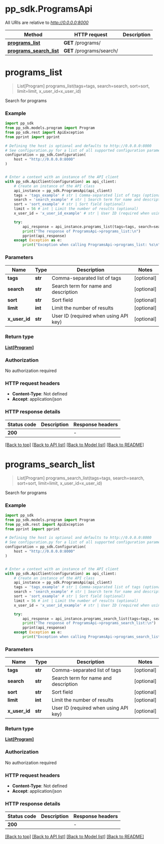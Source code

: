 # pp_sdk.ProgramsApi

All URIs are relative to *http://0.0.0.0:8000*

Method | HTTP request | Description
------------- | ------------- | -------------
[**programs_list**](ProgramsApi.md#programs_list) | **GET** /programs/ | 
[**programs_search_list**](ProgramsApi.md#programs_search_list) | **GET** /programs/search/ | 


# **programs_list**
> List[Program] programs_list(tags=tags, search=search, sort=sort, limit=limit, x_user_id=x_user_id)



Search for programs

### Example


```python
import pp_sdk
from pp_sdk.models.program import Program
from pp_sdk.rest import ApiException
from pprint import pprint

# Defining the host is optional and defaults to http://0.0.0.0:8000
# See configuration.py for a list of all supported configuration parameters.
configuration = pp_sdk.Configuration(
    host = "http://0.0.0.0:8000"
)


# Enter a context with an instance of the API client
with pp_sdk.ApiClient(configuration) as api_client:
    # Create an instance of the API class
    api_instance = pp_sdk.ProgramsApi(api_client)
    tags = 'tags_example' # str | Comma-separated list of tags (optional)
    search = 'search_example' # str | Search term for name and description (optional)
    sort = 'sort_example' # str | Sort field (optional)
    limit = 56 # int | Limit the number of results (optional)
    x_user_id = 'x_user_id_example' # str | User ID (required when using API key) (optional)

    try:
        api_response = api_instance.programs_list(tags=tags, search=search, sort=sort, limit=limit, x_user_id=x_user_id)
        print("The response of ProgramsApi->programs_list:\n")
        pprint(api_response)
    except Exception as e:
        print("Exception when calling ProgramsApi->programs_list: %s\n" % e)
```



### Parameters


Name | Type | Description  | Notes
------------- | ------------- | ------------- | -------------
 **tags** | **str**| Comma-separated list of tags | [optional] 
 **search** | **str**| Search term for name and description | [optional] 
 **sort** | **str**| Sort field | [optional] 
 **limit** | **int**| Limit the number of results | [optional] 
 **x_user_id** | **str**| User ID (required when using API key) | [optional] 

### Return type

[**List[Program]**](Program.md)

### Authorization

No authorization required

### HTTP request headers

 - **Content-Type**: Not defined
 - **Accept**: application/json

### HTTP response details

| Status code | Description | Response headers |
|-------------|-------------|------------------|
**200** |  |  -  |

[[Back to top]](#) [[Back to API list]](../README.md#documentation-for-api-endpoints) [[Back to Model list]](../README.md#documentation-for-models) [[Back to README]](../README.md)

# **programs_search_list**
> List[Program] programs_search_list(tags=tags, search=search, sort=sort, limit=limit, x_user_id=x_user_id)



Search for programs

### Example


```python
import pp_sdk
from pp_sdk.models.program import Program
from pp_sdk.rest import ApiException
from pprint import pprint

# Defining the host is optional and defaults to http://0.0.0.0:8000
# See configuration.py for a list of all supported configuration parameters.
configuration = pp_sdk.Configuration(
    host = "http://0.0.0.0:8000"
)


# Enter a context with an instance of the API client
with pp_sdk.ApiClient(configuration) as api_client:
    # Create an instance of the API class
    api_instance = pp_sdk.ProgramsApi(api_client)
    tags = 'tags_example' # str | Comma-separated list of tags (optional)
    search = 'search_example' # str | Search term for name and description (optional)
    sort = 'sort_example' # str | Sort field (optional)
    limit = 56 # int | Limit the number of results (optional)
    x_user_id = 'x_user_id_example' # str | User ID (required when using API key) (optional)

    try:
        api_response = api_instance.programs_search_list(tags=tags, search=search, sort=sort, limit=limit, x_user_id=x_user_id)
        print("The response of ProgramsApi->programs_search_list:\n")
        pprint(api_response)
    except Exception as e:
        print("Exception when calling ProgramsApi->programs_search_list: %s\n" % e)
```



### Parameters


Name | Type | Description  | Notes
------------- | ------------- | ------------- | -------------
 **tags** | **str**| Comma-separated list of tags | [optional] 
 **search** | **str**| Search term for name and description | [optional] 
 **sort** | **str**| Sort field | [optional] 
 **limit** | **int**| Limit the number of results | [optional] 
 **x_user_id** | **str**| User ID (required when using API key) | [optional] 

### Return type

[**List[Program]**](Program.md)

### Authorization

No authorization required

### HTTP request headers

 - **Content-Type**: Not defined
 - **Accept**: application/json

### HTTP response details

| Status code | Description | Response headers |
|-------------|-------------|------------------|
**200** |  |  -  |

[[Back to top]](#) [[Back to API list]](../README.md#documentation-for-api-endpoints) [[Back to Model list]](../README.md#documentation-for-models) [[Back to README]](../README.md)

